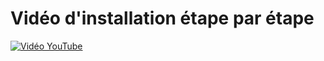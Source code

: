 # Vidéo d'installation étape par étape


[![Vidéo YouTube](http://img.youtube.com/vi/WHi1ykRcxqM/0.jpg)](https://www.youtube.com/embed/WHi1ykRcxqM)



